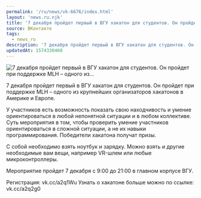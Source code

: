 ```yaml
---
permalink: '/ru/news/vk-6676/index.html'
layout: 'news.ru.njk'
title: '7 декабря пройдет первый в ВГУ хакатон для студентов. Он пройдет при поддержке MLH – одного из'
source: ВКонтакте
tags:
  - news_ru
description: '7 декабря пройдет первый в ВГУ хакатон для студентов. Он пройдет при поддержке MLH – одного из…'
updatedAt: 1574330460
---
```

![7 декабря пройдет первый в ВГУ хакатон для студентов. Он пройдет при поддержке MLH – одного из…](https://sun9-24.userapi.com/impg/c858020/v858020378/fa238/d19M_AUTI-M.jpg?size=1280x720&quality=96&sign=1a190844259a6dcfc97139eaad64790a&c_uniq_tag=YaJmSYSpGAfgOuLXrIXdXjCj6HRJ2iWKWzv8hJ-tV3o&type=album)

7 декабря пройдет первый в ВГУ хакатон для студентов. Он пройдет при поддержке MLH – одного из крупнейших организаторов хакатонов в Америке и Европе.

У участников есть возможность показать свою находчивость и умение ориентироваться в любой непонятной ситуации и в любом коллективе. Суть мероприятия в том, чтобы проверить умение участников ориентироваться в сложной ситуации, а не их навыки программирования. Победители хакатона получат призы.

С собой необходимо взять ноутбук и зарядку. Можно взять и другие необходимые вам вещи, например VR-шлем или любые микроконтроллеры.

Мероприятие пройдет 7 декабря с 9:00 до 21:00 в главном корпусе ВГУ.

Регистрация: vk.cc/a2q1Wu
Узнать о хакатоне больше можно по ссылке: vk.cc/a2q2g0
